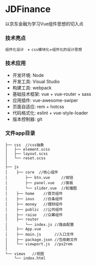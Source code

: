 # JDFinance
以京东金融为学习Vue组件思想的切入点

### 技术亮点
`组件化设计 ` + `css模块化`+`组件化的设计思想`

### 技术应用
*  开发环境:
    Node
*  开发工具:
    Visual Studio
*  构建工具:
    webpack
*  基础技术框架:
    vue + vue-router + sass
*  应用插件:
    vue-awesome-swiper
*  页面自适应:
    rem + hotcss
*  代码格式化:
    eslint + vue-style-loader
* 版本控制器:
    git
    
###  文件app目录
```
├── css  //css抽象
│   ├── element.scss
│   ├── layout.scss
│   └── reset.scss
│
├── js	
│    ├── core  //核心组件
│        ├── btn.vue     //按钮
│        ├── panel.vue   //面板
│        └── slider.vue  //轮播图
│    ├── home    //首页组件
│    ├── ious    //白条组件
│    ├── money   //理财组件
│    ├── public  //公共组件 
│    ├── raise   //众筹组件
│    ├── router  
│        └── index.js //路由配置
│    ├── App.vue
│    ├── main.js      //入口文件
│    ├── package.json //包依赖文件
│    └── viewport.js  //px2rem
│    
└── views	//视图
    └── index.html
    
```

